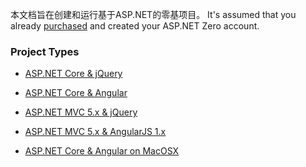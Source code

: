 
本文档旨在创建和运行基于ASP.NET的零基项目。
It's assumed that you already [purchased](/Prices) and created your
ASP.NET Zero account.

### Project Types

-   [ASP.NET Core & jQuery](Getting-Started-Core.md)
-   [ASP.NET Core & Angular](Getting-Started-Angular.md)
-   [ASP.NET MVC 5.x & jQuery](Getting-Started-Mvc-Angularjs.md)
-   [ASP.NET MVC 5.x & AngularJS 1.x](Getting-Started-Mvc-Angularjs.md)

-   [ASP.NET Core & Angular on MacOSX](Getting-Started-MacOSX.md)
